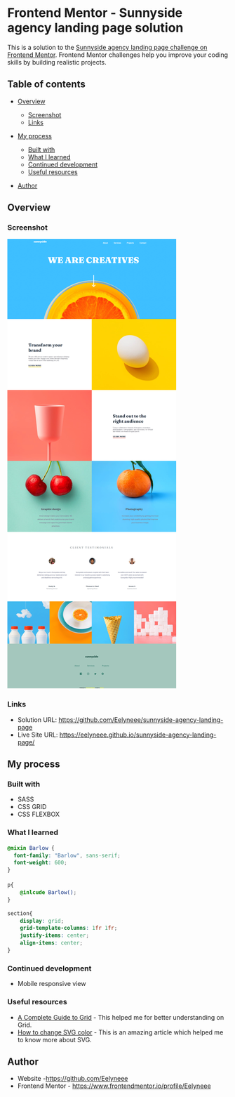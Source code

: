 # Frontend Mentor - Sunnyside agency landing page solution

This is a solution to the [Sunnyside agency landing page challenge on Frontend Mentor](https://www.frontendmentor.io/challenges/sunnyside-agency-landing-page-7yVs3B6ef). Frontend Mentor challenges help you improve your coding skills by building realistic projects.

## Table of contents

- [Overview](#overview)

  - [Screenshot](#screenshot)
  - [Links](#links)

- [My process](#my-process)
  - [Built with](#built-with)
  - [What I learned](#what-i-learned)
  - [Continued development](#continued-development)
  - [Useful resources](#useful-resources)
  
- [Author](#author)

  

## Overview

### Screenshot

![](\screencapture-eelyneee-github-io-sunnyside-agency-landing-page-2021-06-20-01_25_00.png)

### Links

- Solution URL: https://github.com/Eelyneee/sunnyside-agency-landing-page
- Live Site URL: https://eelyneee.github.io/sunnyside-agency-landing-page/

## My process

### Built with

- SASS
- CSS GRID
- CSS FLEXBOX

### What I learned

```scss
@mixin Barlow {
  font-family: "Barlow", sans-serif;
  font-weight: 600;
}

p{
    @inlcude Barlow();
}
```

```css
section{
	display: grid;
	grid-template-columns: 1fr 1fr;
  	justify-items: center;
  	align-items: center;
} 
```



### Continued development

- Mobile responsive view

### Useful resources

- [A Complete Guide to Grid](https://css-tricks.com/snippets/css/complete-guide-grid/) - This helped me for better understanding on Grid. 
- [How to change SVG color](https://www.geeksforgeeks.org/how-to-change-svg-color/) - This is an amazing article which helped me to know more about SVG.

## Author

- Website -https://github.com/Eelyneee
- Frontend Mentor - https://www.frontendmentor.io/profile/Eelyneee
